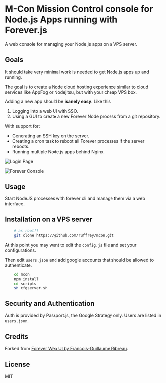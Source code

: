 # M-Con Mission Control console for Node.js Apps running with Forever.js

A web console for managing your Node.js apps on a VPS server.

## Goals

It should take very minimal work is needed to get Node.js apps up and running.

The goal is to create a Node cloud hosting experience similar to cloud services like AppFog or Nodejitsu, but with your cheap VPS box.

Adding a new app should be **isanely easy**. Like this:

1. Logging into a web UI with SSO.
1. Using a GUI to create a new Forever Node process from a git repository.

With support for:

- Generating an SSH key on the server.
- Creating a cron task to reboot all Forever processes if the server reboots.
- Running multiple Node.js apps behind Nginx.

![Login Page](http://f.cl.ly/items/0g2f2u2C3M1W2Q1J2s2i/LoginScreen.png)

![Forever Console](http://f.cl.ly/items/2d3F121B261d0H1z0t1N/ForeverConsole.png)

## Usage

Start NodeJS processes with forever cli and manage them via a web interface.

## Installation on a VPS server

``` bash
    # as root!!
    git clone https://github.com/ruffrey/mcon.git
```

At this point you may want to edit the `config.js` file and set your configurations.

Then edit `users.json` and add google accounts that should be allowed to authenticate.

``` bash
    cd mcon
    npm install
    cd scripts
    sh cfgserver.sh
```

## Security and Authentication

Auth is provided by Passport.js, the Google Strategy only. Users are listed in `users.json`.


## Credits

Forked from [Forever Web UI by Francois-Guillaume Ribreau](https://github.com/FGRibreau/forever-webui.git).


## License
MIT
